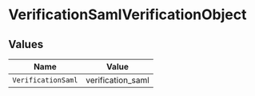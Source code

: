 # VerificationSamlVerificationObject


## Values

| Name               | Value              |
| ------------------ | ------------------ |
| `VerificationSaml` | verification_saml  |